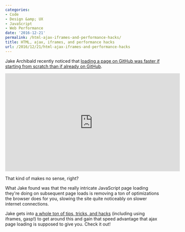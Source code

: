 ```yaml
---
categories:
- Code
- Design &amp; UX
- JavaScript
- Web Performance
date: '2016-12-21'
permalink: /html-ajax-iframes-and-performance-hacks/
title: HTML, ajax, iframes, and performance hacks
url: /2016/12/21/html-ajax-iframes-and-performance-hacks
---
```


Jake Archibald recently noticed that [loading a page on GitHub was faster if starting from scratch than if already on GitHub](https://jakearchibald.com/2016/fun-hacks-faster-content/).

<iframe width="560" height="315" src="https://www.youtube.com/embed/4zG0AZRZD6Q?rel=0" frameborder="0" allowfullscreen></iframe>

That kind of makes no sense, right?

What Jake found was that the really intricate JavaScript page loading they're doing on subsequent page loads is removing a ton of optimizations the browser does for you, slowing the site quite noticeably on slower internet connections.

Jake gets into [a whole ton of tips, tricks, and hacks](https://jakearchibald.com/2016/fun-hacks-faster-content/) (including using iframes, gasp!) to get around this and gain that speed advantage that ajax page loading is supposed to give you. Check it out!